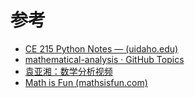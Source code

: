 # 参考

- [CE 215 Python Notes — (uidaho.edu)](https://www.webpages.uidaho.edu/~mlowry/Teaching/Analysis&Design/build/html/index.html#)
- [mathematical-analysis · GitHub Topics](https://github.com/topics/mathematical-analysis)
- [袁亚湘：数学分析视频](https://www.bilibili.com/video/BV1h64y1f7RY)
- [Math is Fun (mathsisfun.com)](https://www.mathsisfun.com/index.htm)